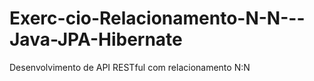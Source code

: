 # Exerc-cio-Relacionamento-N-N---Java-JPA-Hibernate
Desenvolvimento de API RESTful com relacionamento N:N
